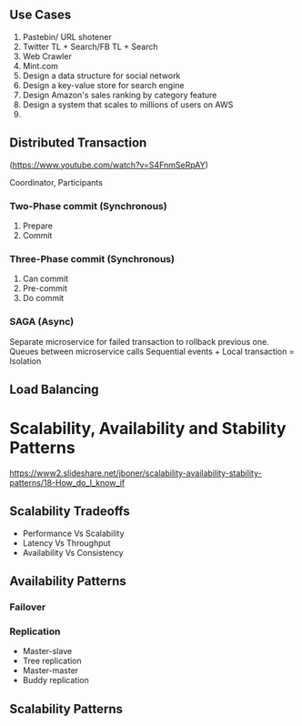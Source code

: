 ## Use Cases
1. Pastebin/ URL shotener
2. Twitter TL + Search/FB TL + Search
3. Web Crawler
4. Mint.com
5. Design a data structure for social network
6. Design a key-value store for search engine
7. Design Amazon's sales ranking by category feature
8. Design a system that scales to millions of users on AWS
9. 
## Distributed Transaction
(https://www.youtube.com/watch?v=S4FnmSeRpAY)  

Coordinator, Participants
### Two-Phase commit (Synchronous)
1. Prepare  
2. Commit  

### Three-Phase commit (Synchronous)
1. Can commit
2. Pre-commit
3. Do commit

### SAGA  (Async)
Separate microservice for failed transaction to rollback previous one.
Queues between microservice calls
Sequential events + Local transaction = Isolation

## Load Balancing

# Scalability, Availability and Stability Patterns
https://www2.slideshare.net/jboner/scalability-availability-stability-patterns/18-How_do_I_know_if

## Scalability Tradeoffs
 - Performance Vs Scalability
 - Latency Vs Throughput
 - Availability Vs Consistency

## Availability Patterns
### Failover
### Replication
 - Master-slave
 - Tree replication
 - Master-master
 - Buddy replication

## Scalability Patterns

<!--stackedit_data:
eyJoaXN0b3J5IjpbLTM1NDIwNjg4MCwxMjkzNjAzMjUwLDEyND
I1NDYxODIsMTQzMjc0NDcxMywtMTk2ODc4NTg4MywtMTQ3MzM4
ODQ3OCwxNjQ4NDMyNTU5LC0xMjc0NzY3MDAsLTkzMjAwNzUyLC
05ODIwMjc3OTZdfQ==
-->
